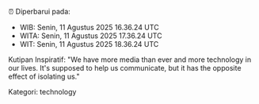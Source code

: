 ⏰ Diperbarui pada:
- WIB: Senin, 11 Agustus 2025 16.36.24 UTC
- WITA: Senin, 11 Agustus 2025 17.36.24 UTC
- WIT: Senin, 11 Agustus 2025 18.36.24 UTC

Kutipan Inspiratif:
"We have more media than ever and more technology in our lives. It's supposed to help us communicate, but it has the opposite effect of isolating us."


Kategori: technology

